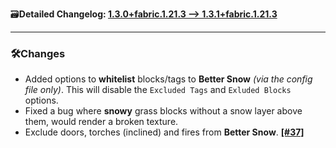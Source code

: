 🗃️**Detailed Changelog: [1.3.0+fabric.1.21.3 --> 1.3.1+fabric.1.21.3](https://github.com/UltimatChamp/BetterGrassify/compare/1.3.0+fabric.1.21.3...1.3.1+fabric.1.21.3)**

<hr>

### 🛠️Changes

- Added options to **whitelist** blocks/tags to **Better Snow** _(via the config file only)_. This will disable the `Excluded Tags` and `Exluded Blocks` options.
- Fixed a bug where **snowy** grass blocks without a snow layer above them, would render a broken texture.
- Exclude doors, torches (inclined) and fires from **Better Snow**. [**[#37]**](https://github.com/UltimatChamp/BetterGrassify/issues/37)
